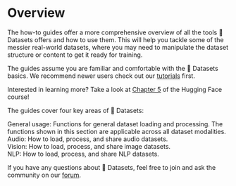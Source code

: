 # Overview

The how-to guides offer a more comprehensive overview of all the tools 🤗 Datasets offers and how to use them. This will help you tackle some of the messier real-world datasets, where you may need to manipulate the dataset structure or content to get it ready for training.

The guides assume you are familiar and comfortable with the 🤗 Datasets basics. We recommend newer users check out our [tutorials](tutorial) first.

<Tip>

Interested in learning more? Take a look at [Chapter 5](https://huggingface.co/course/chapter5/1?fw=pt) of the Hugging Face course!

</Tip>

The guides cover four key areas of 🤗 Datasets:

<div>
    <span class="bg-pink-200 text-pink-900 dark:bg-pink-500 px-1 rounded font-bold">General usage</span>: Functions for general dataset loading and processing. The functions shown in this section are applicable across all dataset modalities.
</div>
<div>
    <span class="bg-yellow-200 text-yellow-900 dark:bg-yellow-500 px-1 rounded font-bold">Audio</span>: How to load, process, and share audio datasets.
</div>
<div>
    <span class="bg-green-200 text-green-900 dark:bg-green-500 px-1 rounded font-bold">Vision</span>: How to load, process, and share image datasets.
</div>
<div>
    <span class="bg-blue-200 text-blue-900 dark:bg-blue-500 px-1 rounded font-bold">NLP</span>: How to load, process, and share NLP datasets.
</div>

If you have any questions about 🤗 Datasets, feel free to join and ask the community on our [forum](https://discuss.huggingface.co/c/datasets/10).